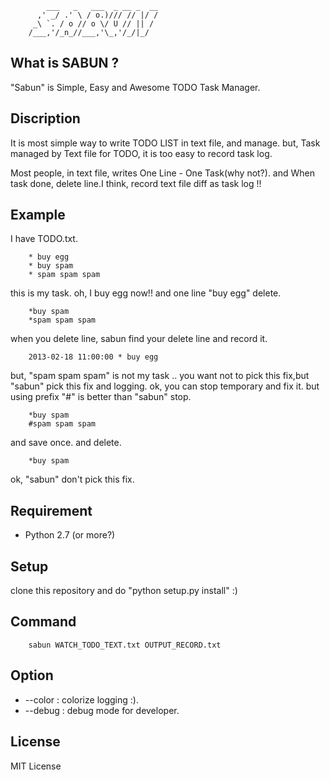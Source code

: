             ___   _   ___  _ __ _  __
          ,' _/ .' \ / o.)/// // |/ /
         _\ `. / o // o \/ U // || / 
        /___,'/_n_//___,'\_,'/_/|_/  
              

What is SABUN ?
---------------
"Sabun" is Simple, Easy and Awesome TODO Task Manager. 

Discription
------------
It is most simple way to write TODO LIST in text file, and manage. but, Task managed by Text file for TODO, it is too easy to record task log.

Most people, in text file, writes One Line - One Task(why not?). and When task done, delete line.I think, record text file diff as task log !!

Example
----

I have TODO.txt.

        * buy egg
        * buy spam
        * spam spam spam

this is my task. oh, I buy egg now!! and one line "buy egg" delete.

        *buy spam
        *spam spam spam

when you delete line, sabun find your delete line and record it.

        2013-02-18 11:00:00 * buy egg

but, "spam spam spam" is not my task .. you want not to pick this fix,but "sabun" pick this fix and logging. ok, you can stop temporary and fix it. but using prefix "#" is better than "sabun" stop.

        *buy spam
        #spam spam spam

and save once. and delete.

        *buy spam

ok, "sabun" don't pick this fix.

Requirement
-----------
* Python 2.7 (or more?)

Setup
-----

clone this repository and do "python setup.py install" :)

Command
-------

        sabun WATCH_TODO_TEXT.txt OUTPUT_RECORD.txt

Option
------

* --color : colorize logging :).
* --debug : debug mode for developer.

License
-------

MIT License
